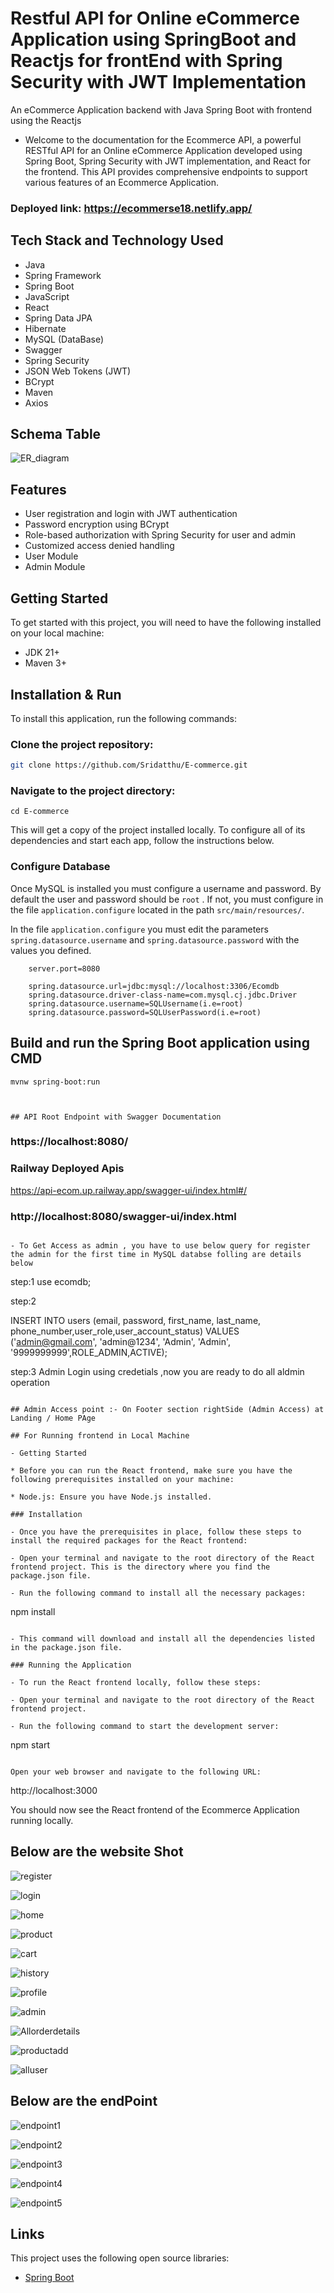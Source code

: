 # Restful API for Online eCommerce Application using SpringBoot and Reactjs for frontEnd with Spring Security with JWT Implementation

An eCommerce Application backend with Java Spring Boot with frontend using the Reactjs

- Welcome to the documentation for the Ecommerce API, a powerful RESTful API for an Online eCommerce Application developed using Spring Boot, Spring Security with JWT implementation, and React for the frontend. This API provides comprehensive endpoints to support various features of an Ecommerce Application.

### Deployed link: https://ecommerse18.netlify.app/


## Tech Stack and Technology Used

- Java
- Spring Framework
- Spring Boot
- JavaScript
- React
- Spring Data JPA
- Hibernate
- MySQL (DataBase)
- Swagger
- Spring Security
- JSON Web Tokens (JWT)
- BCrypt
- Maven
- Axios

## Schema Table
![ER_diagram](https://github.com/Sridatthu/E-commerce/blob/main/ER_diagram.png)

## Features

- User registration and login with JWT authentication
- Password encryption using BCrypt
- Role-based authorization with Spring Security for user and admin
- Customized access denied handling
- User Module
- Admin Module

## Getting Started

To get started with this project, you will need to have the following installed on your local machine:

- JDK 21+
- Maven 3+

## Installation & Run
To install this application, run the following commands:

### Clone the project repository:
```bash
git clone https://github.com/Sridatthu/E-commerce.git
```
### Navigate to the project directory:
```
cd E-commerce

```

This will get a copy of the project installed locally. To configure all of its dependencies and start each app, follow the instructions below.

### Configure Database

Once MySQL is installed you must configure a username and password. By default the user and password should be `root` . If not, you must configure in the file `application.configure` located in the path `src/main/resources/`.

In the file `application.configure` you must edit the parameters `spring.datasource.username` and `spring.datasource.password` with the values you defined.

```
    server.port=8080

    spring.datasource.url=jdbc:mysql://localhost:3306/Ecomdb
    spring.datasource.driver-class-name=com.mysql.cj.jdbc.Driver
    spring.datasource.username=SQLUsername(i.e=root)
    spring.datasource.password=SQLUserPassword(i.e=root)

```

## Build and run the Spring Boot application using CMD
```
mvnw spring-boot:run
```
```


## API Root Endpoint with Swagger Documentation

```
### https://localhost:8080/

###  Railway Deployed Apis
https://api-ecom.up.railway.app/swagger-ui/index.html#/
### http://localhost:8080/swagger-ui/index.html
```

- To Get Access as admin , you have to use below query for register the admin for the first time in MySQL databse folling are details below

```
step:1
use ecomdb;

step:2

INSERT INTO users (email, password, first_name, last_name, phone_number,user_role,user_account_status)
VALUES ('admin@gmail.com', 'admin@1234', 'Admin', 'Admin', '9999999999',ROLE_ADMIN,ACTIVE);

step:3
Admin Login using credetials ,now you are ready to do all aldmin operation

```

## Admin Access point :- On Footer section rightSide (Admin Access) at Landing / Home PAge

## For Running frontend in Local Machine

- Getting Started

* Before you can run the React frontend, make sure you have the following prerequisites installed on your machine:

* Node.js: Ensure you have Node.js installed.

### Installation

- Once you have the prerequisites in place, follow these steps to install the required packages for the React frontend:

- Open your terminal and navigate to the root directory of the React frontend project. This is the directory where you find the package.json file.

- Run the following command to install all the necessary packages:

```
npm install
```

- This command will download and install all the dependencies listed in the package.json file.

### Running the Application

- To run the React frontend locally, follow these steps:

- Open your terminal and navigate to the root directory of the React frontend project.

- Run the following command to start the development server:

```
npm start
```

Open your web browser and navigate to the following URL:

```
http://localhost:3000


You should now see the React frontend of the Ecommerce Application running locally.

## Below are the website Shot
![register](https://github.com/Sridatthu/E-commerce/blob/main/ecomShot/register.png)

![login](https://github.com/Sridatthu/E-commerce/blob/main/ecomShot/login.png)

![home](https://github.com/Sridatthu/E-commerce/blob/main/ecomShot/home.png)

![product](https://github.com/Sridatthu/E-commerce/blob/main/ecomShot/product.png)

![cart](https://github.com/Sridatthu/E-commerce/blob/main/ecomShot/cart.png)

![history](https://github.com/Sridatthu/E-commerce/blob/main/ecomShot/history.png)

![profile](https://github.com/Sridatthu/E-commerce/blob/main/ecomShot/profile.png)

![admin](https://github.com/Sridatthu/E-commerce/blob/main/ecomShot/admin.png)

![Allorderdetails](https://github.com/Sridatthu/E-commerce/blob/main/ecomShot/Allorderdetails.png)

![productadd](https://github.com/Sridatthu/E-commerce/blob/main/ecomShot/productadd.png)

![alluser](https://github.com/Sridatthu/E-commerce/blob/main/ecomShot/alluser.png)


## Below are the endPoint
![endpoint1](https://github.com/Sridatthu/E-commerce/blob/main/end-point-shot/endpoint1.png)

![endpoint2](https://github.com/Sridatthu/E-commerce/blob/main/end-point-shot/endpoint2.png)

![endpoint3](https://github.com/Sridatthu/E-commerce/blob/main/end-point-shot/endpoint3.png)

![endpoint4](https://github.com/Sridatthu/E-commerce/blob/main/end-point-shot/endpoint4.png)

![endpoint5](https://github.com/Sridatthu/E-commerce/blob/main/end-point-shot/endpoint5.png)

## Links

This project uses the following open source libraries:

- [Spring Boot](https://spring.io/projects/spring-boot)
